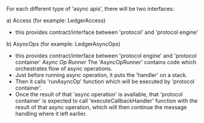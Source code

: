 For each different type of 'async apis', there will be two interfaces:

a) <ApiName>Access		(for example: LedgerAccess)
* this provides contract/interface between 'protocol' and 'protocol engine'

b) <ApiName>AsyncOps		(for example: LedgerAsyncOps)
* this provides contract/interface between 'protocol engine' and 'protocol container'
*Async Op Runner*
The 'AsyncOpRunner' contains code which orchestrates flow of async operations.
* Just before running async operation, it puts the 'handler' on a stack.
* Then it calls 'runAsyncOp' function which will be executed by 'protocol container'.
* Once the result of that 'async operation' is available, that 'protocol container' is expected to call 'executeCallbackHandler' function with the result of that async operation, which will then continue the message handling where it left earlier.